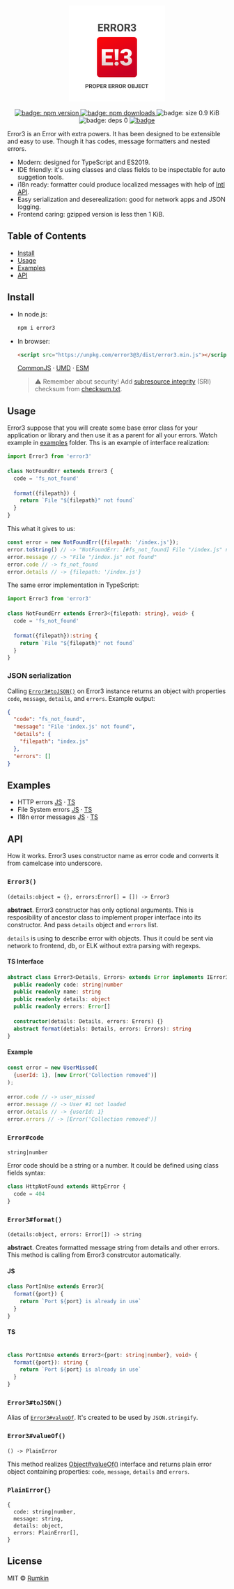 <p align="center">
  <img width="220" alt="Logo with caption: proper error object" src="docs/cover.png">
</p>
<p align="center">
  <a href="https://npmjs.com/packages/error3">
    <img alt="badge: npm version" src="https://img.shields.io/npm/v/error3.svg?style=flat-square" />
  </a>
  <a href="https://npmjs.com/packages/error3">
    <img alt="badge: npm downloads" src="https://img.shields.io/npm/dw/error3.svg?style=flat-square" />
  </a>
  <img alt="badge: size 0.9 KiB" src="https://img.shields.io/badge/size-0.9%20KiB-blue.svg?style=flat-square" />
  <img alt="badge: deps 0" src="https://img.shields.io/badge/deps-0-blue.svg?style=flat-square" />
  <a aria-label="build status" href="https://travis-ci.org/rumkin/error3">
    <img alt="badge" src="https://img.shields.io/travis/rumkin/error3.svg?style=flat-square" />
  </a>
</p>

Error3 is an Error with extra powers. It has been designed to be extensible and easy to use.
Though it has codes, message formatters and nested errors.

* Modern: designed for TypeScript and ES2019.
* IDE friendly: it's using classes and class fields to be inspectable for auto suggetion tools.
* i18n ready: formatter could produce localized messages with help of [Intl API](https://developer.mozilla.org/en-US/docs/Web/JavaScript/Reference/Global_Objects/Intl).
* Easy serialization and deserealization: good for network apps and JSON logging.
* Frontend caring: gzipped version is less then 1 KiB.

## Table of Contents

* [Install](#install)
* [Usage](#usage)
* [Examples](#examples)
* [API](#api)

## Install

* In node.js:

  ```bash
  npm i error3
  ```
* In browser:
  ```html
  <script src="https://unpkg.com/error3@3/dist/error3.min.js"></script>
  ```
  [CommonJS](https://unpkg.com/error3@3/dist/commonjs/) ·
  [UMD](https://unpkg.com/error3@3/dist/) ·
  [ESM](https://unpkg.com/error3@3/dist/esm/)
  > ⚠️ Remember about security! Add [subresource integrity](https://developer.mozilla.org/en-US/docs/Web/Security/Subresource_Integrity) (SRI) checksum
  > from [checksum.txt](https://unpkg.com/error3@3/dist/checksum.txt).

## Usage

Error3 suppose that you will create some base error class for your application
or library and then use it as a parent for all your errors. Watch example in
[examples](examples) folder. Ths is an example of interface realization:

```javascript
import Error3 from 'error3'

class NotFoundErr extends Error3 {
  code = 'fs_not_found'

  format({filepath}) {
    return `File "${filepath}" not found`
  }
}
```

This what it gives to us:

```javascript
const error = new NotFoundErr({filepath: '/index.js'});
error.toString() // -> "NotFoundErr: [#fs_not_found] File "/index.js" not found"
error.message // -> "File "/index.js" not found"
error.code // -> fs_not_found
error.details // -> {filepath: '/index.js'}
```

The same error implementation in TypeScript:

```typescript
import Error3 from 'error3'

class NotFoundErr extends Error3<{filepath: string}, void> {
  code = 'fs_not_found'

  format({filepath}):string {
    return `File "${filepath}" not found`
  }
}
```

### JSON serialization

Calling [`Error3#toJSON()`](#error3tojson) on Error3 instance returns an object with properties
`code`, `message`, `details`, and `errors`. Example output:

```json
{
  "code": "fs_not_found",
  "message": "File 'index.js' not found",
  "details": {
    "filepath": "index.js"
  },
  "errors": []
}
```

## Examples

* HTTP errors [JS](examples/http-errors.js) · [TS](examples/http-errors.js)
* File System errors [JS](examples/fs-errors.js) · [TS](examples/fs-errors.js)
* I18n error messages [JS](examples/intl.js) · [TS](examples/intl.js)

## API

How it works. Error3 uses constructor name as error code and
converts it from camelcase into underscore.

### `Error3()`

```text
(details:object = {}, errors:Error[] = []) -> Error3
```

__abstract__. Error3 constructor has only optional arguments. This is resposibility of
ancestor class to implement proper interface into its constructor. And pass `details`
object and `errors` list.

`details` is using to describe error with objects. Thus it could be sent via network
to frontend, db, or ELK without extra parsing with regexps.

#### TS Interface

```typescript
abstract class Error3<Details, Errors> extends Error implements IError3 {
  public readonly code: string|number
  public readonly name: string
  public readonly details: object
  public readonly errors: Error[]

  constructor(details: Details, errors: Errors) {}
  abstract format(detials: Details, errors: Errors): string
}
```

#### Example

```javascript
const error = new UserMissed(
  {userId: 1}, [new Error('Collection removed')]
);

error.code // -> user_missed
error.message // -> User #1 not loaded
error.details // -> {userId: 1}
error.errors // -> [Error('Collection removed')]
```

### `Error#code`
```
string|number
```

Error code should be a string or a number. It could be defined using class fields
syntax:

```javascript
class HttpNotFound extends HttpError {
  code = 404
}
```

### `Error3#format()`
```
(details:object, errors: Error[]) -> string
```

__abstract__. Creates formatted message string from details and other errors.
This method is calling from Error3 constrcutor automatically.

#### JS
```javascript
class PortInUse extends Error3{
  format({port}) {
    return `Port ${port} is already in use`
  }
}
```

#### TS
```typescript

class PortInUse extends Error3<{port: string|number}, void> {
  format({port}): string {
    return `Port ${port} is already in use`
  }
}
```

### `Error3#toJSON()`

Alias of [`Error3#valueOf`](#error3valueof). It's created to be used by `JSON.stringify`.

### `Error3#valueOf()`
```
() -> PlainError
```

This method realizes [Object#valueOf()](https://developer.mozilla.org/en-US/docs/Web/JavaScript/Reference/Global_Objects/Object/valueOf) interface and returns plain error object containing properties:
`code`, `message`, `details` and `errors`.

### `PlainError{}`

```
{
  code: string|number,
  message: string,
  details: object,
  errors: PlainError[],
}
```

## License

MIT © [Rumkin](https://rumk.in)
